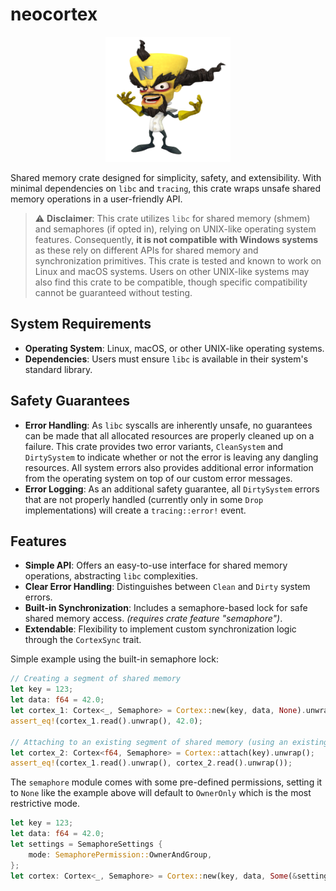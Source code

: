# neocortex

<div align="center"><img src="img/dr_neo_cortex.png" width="200" height="200"></div>

Shared memory crate designed for simplicity, safety, and extensibility. With minimal dependencies on `libc` and `tracing`, this crate wraps unsafe shared memory operations in a user-friendly API.

> :warning: **Disclaimer**: This crate utilizes `libc` for shared memory (shmem) and semaphores (if opted in), relying on UNIX-like operating system features. Consequently, **it is not compatible with Windows systems** as these rely on different APIs for shared memory and synchronization primitives. This crate is tested and known to work on Linux and macOS systems. Users on other UNIX-like systems may also find this crate to be compatible, though specific compatibility cannot be guaranteed without testing.

## System Requirements

- **Operating System**: Linux, macOS, or other UNIX-like operating systems.
- **Dependencies**: Users must ensure `libc` is available in their system's standard library.

## Safety Guarantees

- **Error Handling**: As `libc` syscalls are inherently unsafe, no guarantees can be made that all allocated resources are properly cleaned up on a failure. This crate provides two error variants, `CleanSystem` and `DirtySystem` to indicate whether or not the error is leaving any dangling resources. All system errors also provides additional error information from the operating system on top of our custom error messages.
- **Error Logging**: As an additional safety guarantee, all `DirtySystem` errors that are not properly handled (currently only in some `Drop` implementations) will create a `tracing::error!` event.

## Features
- **Simple API**: Offers an easy-to-use interface for shared memory operations, abstracting `libc` complexities.
- **Clear Error Handling**: Distinguishes between `Clean` and `Dirty` system errors.
- **Built-in Synchronization**: Includes a semaphore-based lock for safe shared memory access. *(requires crate feature "semaphore")*.
- **Extendable**: Flexibility to implement custom synchronization logic through the `CortexSync` trait.

Simple example using the built-in semaphore lock:

```rust
// Creating a segment of shared memory
let key = 123;
let data: f64 = 42.0;
let cortex_1: Cortex<_, Semaphore> = Cortex::new(key, data, None).unwrap();
assert_eq!(cortex_1.read().unwrap(), 42.0);

// Attaching to an existing segment of shared memory (using an existing key)
let cortex_2: Cortex<f64, Semaphore> = Cortex::attach(key).unwrap();
assert_eq!(cortex_1.read().unwrap(), cortex_2.read().unwrap());
```


The `semaphore` module comes with some pre-defined permissions, setting it to `None` like the example above will default to `OwnerOnly` which is the most restrictive mode.

```rust
let key = 123;
let data: f64 = 42.0;
let settings = SemaphoreSettings {
    mode: SemaphorePermission::OwnerAndGroup,
};
let cortex: Cortex<_, Semaphore> = Cortex::new(key, data, Some(&settings)).unwrap();
```
